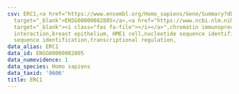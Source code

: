 ```yaml
---
csv: ERC1,<a href="https://www.ensembl.org/Homo_sapiens/Gene/Summary?db=core;g=ENSG00000082805"
  target="_blank">ENSG00000082805</a>,<a href="https://www.ncbi.nlm.nih.gov/pubmed/22863008"
  target="_blank"><i class="fas fa-file"></i></a>",chromatin immunoprecipitation assay,direct
  interaction,breast epithelium, HME1 cell,nucleotide sequence identification,nucleotide
  sequence identification,transcriptional regulation,
data_alias: ERC1
data_id: ENSG00000082805
data_numevidence: 1
data_species: Homo sapiens
data_taxid: '9606'
title: ERC1
---
```

